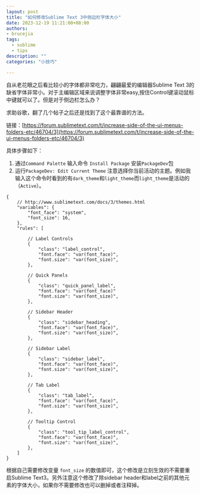 ```yaml
---
layout: post
title: "如何修改Sublime Text 3中侧边栏字体大小"
date: 2023-12-19 11:21:00+08:00
authors:
- brucejia
tags: 
  - sublime
  - tips
description: ""
categories: "小技巧"

---
```



自从老花眼之后看比较小的字体都非常吃力，翩翩最爱的编辑器Sublime Text 3的缺省字体非常小。对于主编辑区域来说调整字体非常easy,按住Control键滚动鼠标中键就可以了。但是对于侧边栏怎么办？

求助谷歌，翻了几个帖子之后还是找到了这个最靠谱的方法。

链接：[https://forum.sublimetext.com/t/increase-side-of-the-ui-menus-folders-etc/46704/3](https://forum.sublimetext.com/t/increase-side-of-the-ui-menus-folders-etc/46704/3)

具体步骤如下：

1. 通过`Command Palette` 输入命令  `Install Package` 安装`PackageDev`包 
2. 运行`PackageDev: Edit Current Theme` 注意选择你当前活动的主题。例如我输入这个命令时看到的有`dark_theme`和`light_theme`而`light_theme`是活动的（`Active`）。


```
{
    // http://www.sublimetext.com/docs/3/themes.html
    "variables": {
        "font_face": "system",
        "font_size": 16,
    },
    "rules": [

        // Label Controls
        {
            "class": "label_control",
            "font.face": "var(font_face)",
            "font.size": "var(font_size)",
        },

        // Quick Panels
        {
            "class": "quick_panel_label",
            "font.face": "var(font_face)"
            "font.size": "var(font_size)",
        },

        // Sidebar Header
        {
            "class": "sidebar_heading",
            "font.face": "var(font_face)",
            "font.size": "var(font_size)",
        },

        // Sidebar Label
        {
            "class": "sidebar_label",
            "font.face": "var(font_face)",
            "font.size": "var(font_size)",
        },

        // Tab Label
        {
            "class": "tab_label",
            "font.face": "var(font_face)",
            "font.size": "var(font_size)",
        },

        // Tooltip Control
        {
            "class": "tool_tip_label_control",
            "font.face": "var(font_face)",
            "font.size": "var(font_size)",
        },      
    ]
}

```

根据自己需要修改变量 `font_size` 的数值即可，这个修改是立刻生效的不需要重启Sublime Text3。另外注意这个修改了除sidebar header和label之前的其他元素的字体大小，如果你不需要修改也可以删掉或者注释掉。

